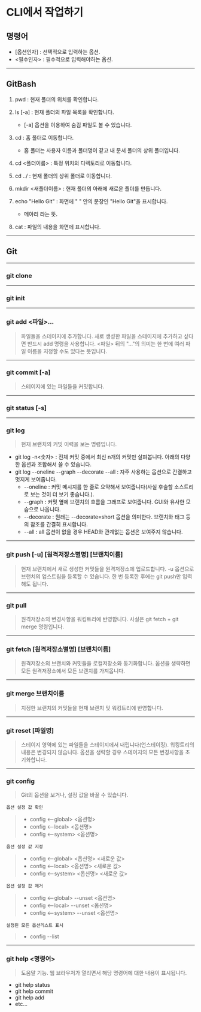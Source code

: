 # CLI에서 작업하기 

## 명령어 


- [옵션인자] : 선택적으로 입력하는 옵션.
- <필수인자> : 필수적으로 입력해야하는 옵션.

---

## GitBash

1. pwd : 현재 폴더의 위치를 확인합니다.

2. ls [-a] : 현재 폴더의 파일 목록을 확인합니다.
    - [-a] 옵션을 이용하여 숨김 파일도 볼 수 있습니다.

3. cd : 홈 폴더로 이동합니다.
    - 홈 폴더는 사용자 이름과 폴더명이 같고 내 문서 폴더의 상위 폴더입니다.

4. cd <폴더이름> : 특정 위치의 디렉토리로 이동합니다.

5. cd ../ : 현재 폴더의 상위 폴더로 이동합니다.

6. mkdir <새폴더이름> : 현재 폴더의 아래에 새로운 폴더를 만듭니다.

7. echo "Hello Git" : 화면에 " " 안의 문장인 "Hello Git"을 표시합니다.
    - 메아리 라는 뜻.

8. cat : 파일의 내용을 화면에 표시합니다.
---

## Git
---
### git clone
---
### git init
---
### git add <파일>...
>파일들을 스테이지에 추가합니다.
새로 생성한 파일을 스테이지에 추가하고 싶다면 반드시 add 명령을 사용합니다.
<파일> 뒤의 "..."의 의미는 한 번에 여러 파일 이름을 지정할 수도 있다는 뜻입니다.
---
### git commit [-a]
>스테이지에 있는 파일들을 커밋합니다.
---
### git status [-s]
---
### git log
>현재 브랜치의 커밋 이력을 보는 명령입니다.

- git log -n<숫자> : 전체 커밋 중에서 최신 n개의 커밋만 살펴봅니다. 아래의 
다양한 옵션과 조합해서 쓸 수 있습니다.
- git log --oneline --graph --decorate --all : 자주 사용하는 옵션으로 간결하고 멋지게 보여줍니다.
    - --oneline : 커밋 메시지를 한 줄로 요약해서 보여줍니다(사실 후술할 소스트리로 보는 것이 더 보기 좋습니다.).
    - --graph : 커밋 옆에 브랜치의 흐름을 그래프로 보여줍니다. GUI와 유사한 모습으로 나옵니다.
    - --decorate : 원래는 --decorate=short 옵션을 의미한다. 브랜치와 태그 등의 참조를 간결히 표시합니다.
    - --all : all 옵션이 없을 경우 HEAD와 관계없는 옵션은 보여주지 않습니다.
---
### git push [-u] [원격저장소별명] [브랜치이름]
>현재 브랜치에서 새로 생성한 커밋들을 원격저장소에 업로드합니다. -u 옵션으로 브랜치의 업스트림을 등록할 수 있습니다. 한 번 등록한 후에는 git push만 입력해도 됩니다.
---
### git pull 
>원격저장소의 변경사항을 워킹트리에 반영합니다. 사실은 git fetch + git merge 명령입니다.
---
### git fetch [원격저장소별명] [브랜치이름]
>원격저장소의 브랜치와 커밋들을 로컬저장소와 동기화합니다. 옵션을 생략하면 모든 원격저장소에서 모든 브랜치를 가져옵니다.
---
### git merge 브랜치이름
>지정한 브랜치의 커밋들을 현재 브랜치 및 워킹트리에 반영합니다.
---
### git reset [파일명]
>스테이지 영역에 있는 파일들을 스테이지에서 내립니다(언스테이징).
워킹트리의 내용은 변경되지 않습니다. 옵션을 생략할 경우 스테이지의 모든 변경사항을 초기화합니다.
---
### git config
>Git의 옵션을 보거나, 설정 값을 바꿀 수 있습니다.

`옵션 설정 값 확인`
>- config <--global> <옵션명>
>- config <--local> <옵션명>
>- config <--system> <옵션명>

`옵션 설정 값 지정`
>- config <--global> <옵션명> <새로운 값>
>- config <--local> <옵션명> <새로운 값>
>- config <--system> <옵션명> <새로운 값>

`옵션 설정 값 제거`
>- config <--global> --unset <옵션명>
>- config <--local> --unset <옵션명>
>- config <--system> --unset <옵션명>

`설정된 모든 옵션리스트 표시`
>- config --list
---
### git help <명령어>
>도움말 기능. 웹 브라우저가 열리면서 해당 명령어에 대한 내용이 표시됩니다.

- git help status
- git help commit
- git help add
- etc...


